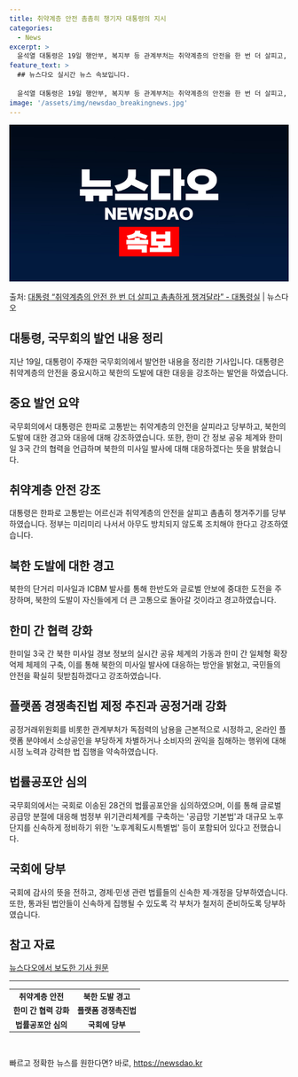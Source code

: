```yaml
---
title: 취약계층 안전 촘촘히 챙기자 대통령의 지시
categories:
  - News
excerpt: >
  윤석열 대통령은 19일 행안부, 복지부 등 관계부처는 취약계층의 안전을 한 번 더 살피고, 촘촘하게 챙겨주기…
feature_text: >
  ## 뉴스다오 실시간 뉴스 속보입니다.

  윤석열 대통령은 19일 행안부, 복지부 등 관계부처는 취약계층의 안전을 한 번 더 살피고, 촘촘하게 챙겨주기…
image: '/assets/img/newsdao_breakingnews.jpg'
---
```


![뉴스다오 속보](/assets/img/newsdao_breakingnews.jpg)

<p>출처: <a href="https://newsdao.kr/2832" rel="dofollow">대통령 “취약계층의 안전 한 번 더 살피고 촘촘하게 챙겨달라” - 대통령실</a> | 뉴스다오</p>

<h2>대통령, 국무회의 발언 내용 정리</h2>
<p data-ke-size="size16">지난 19일, 대통령이 주재한 국무회의에서 발언한 내용을 정리한 기사입니다. 대통령은 취약계층의 안전을 중요시하고 북한의 도발에 대한 대응을 강조하는 발언을 하였습니다.</p>

<h2 data-ke-size="size26">중요 발언 요약</h2>
<p data-ke-size="size16">국무회의에서 대통령은 한파로 고통받는 취약계층의 안전을 살피라고 당부하고, 북한의 도발에 대한 경고와 대응에 대해 강조하였습니다. 또한, 한미 간 정보 공유 체계와 한미일 3국 간의 협력을 언급하며 북한의 미사일 발사에 대해 대응하겠다는 뜻을 밝혔습니다.</p>

<h2 data-ke-size="size26">취약계층 안전 강조</h2>
<p data-ke-size="size16">대통령은 한파로 고통받는 어르신과 취약계층의 안전을 살피고 촘촘히 챙겨주기를 당부하였습니다. 정부는 미리미리 나서서 아무도 방치되지 않도록 조치해야 한다고 강조하였습니다.</p>

<h2 data-ke-size="size26">북한 도발에 대한 경고</h2>
<p data-ke-size="size16">북한의 단거리 미사일과 ICBM 발사를 통해 한반도와 글로벌 안보에 중대한 도전을 주장하며, 북한의 도발이 자신들에게 더 큰 고통으로 돌아갈 것이라고 경고하였습니다.</p>

<h2 data-ke-size="size26">한미 간 협력 강화</h2>
<p data-ke-size="size16">한미일 3국 간 북한 미사일 경보 정보의 실시간 공유 체계의 가동과 한미 간 일체형 확장억제 체제의 구축, 이를 통해 북한의 미사일 발사에 대응하는 방안을 밝혔고, 국민들의 안전을 확실히 뒷받침하겠다고 강조하였습니다.</p>

<h2 data-ke-size="size26">플랫폼 경쟁촉진법 제정 추진과 공정거래 강화</h2>
<p data-ke-size="size16">공정거래위원회를 비롯한 관계부처가 독점력의 남용을 근본적으로 시정하고, 온라인 플랫폼 분야에서 소상공인을 부당하게 차별하거나 소비자의 권익을 침해하는 행위에 대해 시정 노력과 강력한 법 집행을 약속하였습니다.</p>

<h2 data-ke-size="size26">법률공포안 심의</h2>
<p data-ke-size="size16">국무회의에서는 국회로 이송된 28건의 법률공포안을 심의하였으며, 이를 통해 글로벌 공급망 분절에 대응해 범정부 위기관리체계를 구축하는 '공급망 기본법'과 대규모 노후단지를 신속하게 정비하기 위한 '노후계획도시특별법' 등이 포함되어 있다고 전했습니다.</p>

<h2 data-ke-size="size26">국회에 당부</h2>
<p data-ke-size="size16">국회에 감사의 뜻을 전하고, 경제·민생 관련 법률들의 신속한 제·개정을 당부하였습니다. 또한, 통과된 법안들이 신속하게 집행될 수 있도록 각 부처가 철저히 준비하도록 당부하였습니다.</p>

<h2 data-ke-size="size26">참고 자료</h2>
<p><a href="https://newsdao.kr/2832">뉴스다오에서 보도한 기사 원문</a></p>

<hr data-ke-size="size16">
<table>
<tbody>
<tr>
<td style="text-align: center; height: 17px;"><b>취약계층 안전</b></td>
<td style="text-align: center; height: 17px;"><b>북한 도발 경고</b></td>
</tr>
<tr>
<td style="text-align: center; height: 17px;"><b>한미 간 협력 강화</b></td>
<td style="text-align: center; height: 17px;"><b>플랫폼 경쟁촉진법</b></td>
</tr>
<tr>
<td style="text-align: center; height: 17px;"><b>법률공포안 심의</b></td>
<td style="text-align: center; height: 17px;"><b>국회에 당부</b></td>
</tr>
</tbody>
</table>
<p data-ke-size="size16">&nbsp;</p> 

빠르고 정확한 뉴스를 원한다면? 바로, <a href="https://newsdao.kr" rel="dofollow">https://newsdao.kr</a>


    
